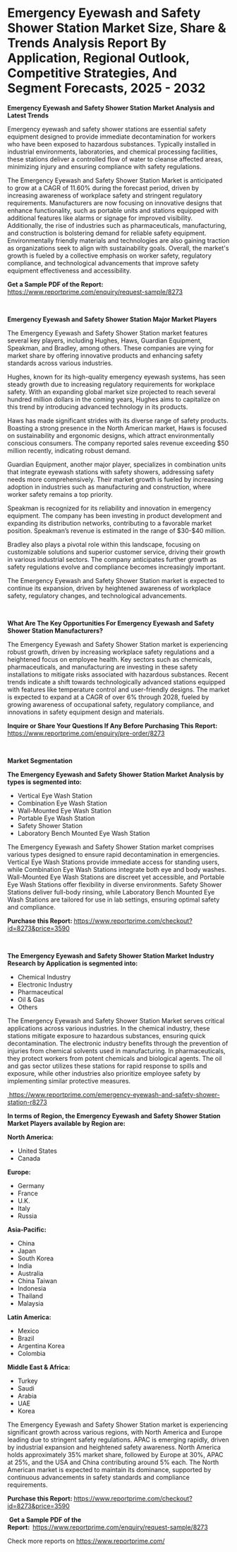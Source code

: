<p><h1>Emergency Eyewash and Safety Shower Station Market Size, Share & Trends Analysis Report By Application, Regional Outlook, Competitive Strategies, And Segment Forecasts, 2025 - 2032</h1></p><p><strong>Emergency Eyewash and Safety Shower Station Market Analysis and Latest Trends</strong></p>
<p><p>Emergency eyewash and safety shower stations are essential safety equipment designed to provide immediate decontamination for workers who have been exposed to hazardous substances. Typically installed in industrial environments, laboratories, and chemical processing facilities, these stations deliver a controlled flow of water to cleanse affected areas, minimizing injury and ensuring compliance with safety regulations.</p><p>The Emergency Eyewash and Safety Shower Station Market is anticipated to grow at a CAGR of 11.60% during the forecast period, driven by increasing awareness of workplace safety and stringent regulatory requirements. Manufacturers are now focusing on innovative designs that enhance functionality, such as portable units and stations equipped with additional features like alarms or signage for improved visibility. Additionally, the rise of industries such as pharmaceuticals, manufacturing, and construction is bolstering demand for reliable safety equipment. Environmentally friendly materials and technologies are also gaining traction as organizations seek to align with sustainability goals. Overall, the market's growth is fueled by a collective emphasis on worker safety, regulatory compliance, and technological advancements that improve safety equipment effectiveness and accessibility.</p></p>
<p><strong>Get a Sample PDF of the Report:&nbsp;</strong> <a href="https://www.reportprime.com/enquiry/request-sample/8273?utm_campaign=3432&utm_medium=2&utm_source=Github&utm_content=ia&utm_term=19032025&utm_id=emergency-eyewash-and-safety-shower-station">https://www.reportprime.com/enquiry/request-sample/8273</a></p>
<p>&nbsp;</p>
<p><strong>Emergency Eyewash and Safety Shower Station Major Market Players</strong></p>
<p><p>The Emergency Eyewash and Safety Shower Station market features several key players, including Hughes, Haws, Guardian Equipment, Speakman, and Bradley, among others. These companies are vying for market share by offering innovative products and enhancing safety standards across various industries.</p><p>Hughes, known for its high-quality emergency eyewash systems, has seen steady growth due to increasing regulatory requirements for workplace safety. With an expanding global market size projected to reach several hundred million dollars in the coming years, Hughes aims to capitalize on this trend by introducing advanced technology in its products.</p><p>Haws has made significant strides with its diverse range of safety products. Boasting a strong presence in the North American market, Haws is focused on sustainability and ergonomic designs, which attract environmentally conscious consumers. The company reported sales revenue exceeding $50 million recently, indicating robust demand.</p><p>Guardian Equipment, another major player, specializes in combination units that integrate eyewash stations with safety showers, addressing safety needs more comprehensively. Their market growth is fueled by increasing adoption in industries such as manufacturing and construction, where worker safety remains a top priority.</p><p>Speakman is recognized for its reliability and innovation in emergency equipment. The company has been investing in product development and expanding its distribution networks, contributing to a favorable market position. Speakman’s revenue is estimated in the range of $30-$40 million.</p><p>Bradley also plays a pivotal role within this landscape, focusing on customizable solutions and superior customer service, driving their growth in various industrial sectors. The company anticipates further growth as safety regulations evolve and compliance becomes increasingly important.</p><p>The Emergency Eyewash and Safety Shower Station market is expected to continue its expansion, driven by heightened awareness of workplace safety, regulatory changes, and technological advancements.</p></p>
<p>&nbsp;</p>
<p><strong>What Are The Key Opportunities For Emergency Eyewash and Safety Shower Station Manufacturers?</strong></p>
<p><p>The Emergency Eyewash and Safety Shower Station market is experiencing robust growth, driven by increasing workplace safety regulations and a heightened focus on employee health. Key sectors such as chemicals, pharmaceuticals, and manufacturing are investing in these safety installations to mitigate risks associated with hazardous substances. Recent trends indicate a shift towards technologically advanced stations equipped with features like temperature control and user-friendly designs. The market is expected to expand at a CAGR of over 6% through 2028, fueled by growing awareness of occupational safety, regulatory compliance, and innovations in safety equipment design and materials.</p></p>
<p><strong>Inquire or Share Your Questions If Any Before Purchasing This Report:</strong> <a href="https://www.reportprime.com/enquiry/pre-order/8273?utm_campaign=3432&utm_medium=2&utm_source=Github&utm_content=ia&utm_term=19032025&utm_id=emergency-eyewash-and-safety-shower-station">https://www.reportprime.com/enquiry/pre-order/8273</a></p>
<p>&nbsp;</p>
<p><strong>Market Segmentation</strong></p>
<p><strong>The Emergency Eyewash and Safety Shower Station Market Analysis by types is segmented into:</strong></p>
<p><ul><li>Vertical Eye Wash Station</li><li>Combination Eye Wash Station</li><li>Wall-Mounted Eye Wash Station</li><li>Portable Eye Wash Station</li><li>Safety Shower Station</li><li>Laboratory Bench Mounted Eye Wash Station</li></ul></p>
<p><p>The Emergency Eyewash and Safety Shower Station market comprises various types designed to ensure rapid decontamination in emergencies. Vertical Eye Wash Stations provide immediate access for standing users, while Combination Eye Wash Stations integrate both eye and body washes. Wall-Mounted Eye Wash Stations are discreet yet accessible, and Portable Eye Wash Stations offer flexibility in diverse environments. Safety Shower Stations deliver full-body rinsing, while Laboratory Bench Mounted Eye Wash Stations are tailored for use in lab settings, ensuring optimal safety and compliance.</p></p>
<p><strong>Purchase this Report:&nbsp;</strong><a href="https://www.reportprime.com/checkout?id=8273&price=3590&utm_campaign=3432&utm_medium=2&utm_source=Github&utm_content=ia&utm_term=19032025&utm_id=emergency-eyewash-and-safety-shower-station">https://www.reportprime.com/checkout?id=8273&price=3590</a></p>
<p>&nbsp;</p>
<p><strong>The Emergency Eyewash and Safety Shower Station Market Industry Research by Application is segmented into:</strong></p>
<p><ul><li>Chemical Industry</li><li>Electronic Industry</li><li>Pharmaceutical</li><li>Oil & Gas</li><li>Others</li></ul></p>
<p><p>The Emergency Eyewash and Safety Shower Station Market serves critical applications across various industries. In the chemical industry, these stations mitigate exposure to hazardous substances, ensuring quick decontamination. The electronic industry benefits through the prevention of injuries from chemical solvents used in manufacturing. In pharmaceuticals, they protect workers from potent chemicals and biological agents. The oil and gas sector utilizes these stations for rapid response to spills and exposure, while other industries also prioritize employee safety by implementing similar protective measures.</p></p>
<p><a href="https://www.reportprime.com/emergency-eyewash-and-safety-shower-station-r8273?utm_campaign=3432&utm_medium=2&utm_source=Github&utm_content=ia&utm_term=19032025&utm_id=emergency-eyewash-and-safety-shower-station">&nbsp;https://www.reportprime.com/emergency-eyewash-and-safety-shower-station-r8273</a></p>
<p><strong>In terms of Region, the Emergency Eyewash and Safety Shower Station Market Players available by Region are:</strong></p>
<p>
    <p> <strong> North America: </strong>
        <ul>
            <li>United States</li>
            <li>Canada</li>
        </ul>
        </p> 
    <p> <strong> Europe: </strong>
        <ul>
            <li>Germany</li>
            <li>France</li>
            <li>U.K.</li>
            <li>Italy</li>
            <li>Russia</li>
        </ul>
        </p> 
    <p> <strong> Asia-Pacific: </strong>
        <ul>
            <li>China</li>
            <li>Japan</li>
            <li>South Korea</li>
            <li>India</li>
            <li>Australia</li>
            <li>China Taiwan</li>
            <li>Indonesia</li>
            <li>Thailand</li>
            <li>Malaysia</li>
        </ul>
        </p> 
    <p> <strong> Latin America: </strong>
        <ul>
            <li>Mexico</li>
            <li>Brazil</li>
            <li>Argentina Korea</li>
            <li>Colombia</li>
        </ul>
        </p> 
    <p> <strong> Middle East & Africa: </strong>
        <ul>
            <li>Turkey</li>
            <li>Saudi</li>
            <li>Arabia</li>
            <li>UAE</li>
            <li>Korea</li>
        </ul>
    </p>
    </p>
<p><p>The Emergency Eyewash and Safety Shower Station market is experiencing significant growth across various regions, with North America and Europe leading due to stringent safety regulations. APAC is emerging rapidly, driven by industrial expansion and heightened safety awareness. North America holds approximately 35% market share, followed by Europe at 30%, APAC at 25%, and the USA and China contributing around 5% each. The North American market is expected to maintain its dominance, supported by continuous advancements in safety standards and compliance requirements.</p></p>
<p><strong>Purchase this Report: </strong><a href="https://www.reportprime.com/checkout?id=8273&price=3590&utm_campaign=3432&utm_medium=2&utm_source=Github&utm_content=ia&utm_term=19032025&utm_id=emergency-eyewash-and-safety-shower-station">https://www.reportprime.com/checkout?id=8273&price=3590</a></p>
<p>&nbsp;<strong>Get a Sample PDF of the Report:&nbsp;&nbsp;</strong><a href="https://www.reportprime.com/enquiry/request-sample/8273?utm_campaign=3432&utm_medium=2&utm_source=Github&utm_content=ia&utm_term=19032025&utm_id=emergency-eyewash-and-safety-shower-station">https://www.reportprime.com/enquiry/request-sample/8273</a></p>
<p><strong></strong></p>
<p>Check more reports on <a href="https://www.reportprime.com/?utm_campaign=3432&utm_medium=2&utm_source=Github&utm_content=ia&utm_term=19032025&utm_id=emergency-eyewash-and-safety-shower-station">https://www.reportprime.com/</a></p>